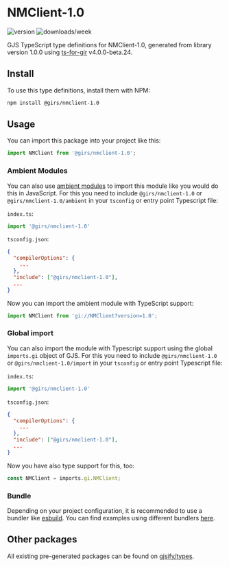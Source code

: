 
# NMClient-1.0

![version](https://img.shields.io/npm/v/@girs/nmclient-1.0)
![downloads/week](https://img.shields.io/npm/dw/@girs/nmclient-1.0)


GJS TypeScript type definitions for NMClient-1.0, generated from library version 1.0.0 using [ts-for-gir](https://github.com/gjsify/ts-for-gir) v4.0.0-beta.24.


## Install

To use this type definitions, install them with NPM:
```bash
npm install @girs/nmclient-1.0
```

## Usage

You can import this package into your project like this:
```ts
import NMClient from '@girs/nmclient-1.0';
```

### Ambient Modules

You can also use [ambient modules](https://github.com/gjsify/ts-for-gir/tree/main/packages/cli#ambient-modules) to import this module like you would do this in JavaScript.
For this you need to include `@girs/nmclient-1.0` or `@girs/nmclient-1.0/ambient` in your `tsconfig` or entry point Typescript file:

`index.ts`:
```ts
import '@girs/nmclient-1.0'
```

`tsconfig.json`:
```json
{
  "compilerOptions": {
    ...
  },
  "include": ["@girs/nmclient-1.0"],
  ...
}
```

Now you can import the ambient module with TypeScript support: 

```ts
import NMClient from 'gi://NMClient?version=1.0';
```

### Global import

You can also import the module with Typescript support using the global `imports.gi` object of GJS.
For this you need to include `@girs/nmclient-1.0` or `@girs/nmclient-1.0/import` in your `tsconfig` or entry point Typescript file:

`index.ts`:
```ts
import '@girs/nmclient-1.0'
```

`tsconfig.json`:
```json
{
  "compilerOptions": {
    ...
  },
  "include": ["@girs/nmclient-1.0"],
  ...
}
```

Now you have also type support for this, too:

```ts
const NMClient = imports.gi.NMClient;
```

### Bundle

Depending on your project configuration, it is recommended to use a bundler like [esbuild](https://esbuild.github.io/). You can find examples using different bundlers [here](https://github.com/gjsify/ts-for-gir/tree/main/examples).

## Other packages

All existing pre-generated packages can be found on [gjsify/types](https://github.com/gjsify/types).

